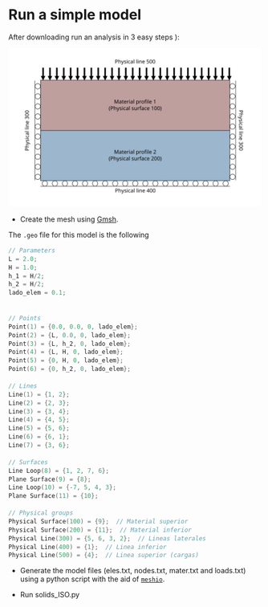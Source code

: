 # Run a simple model
After downloading run an analysis in 3 easy steps ):

![Template for bilayer model.](../img/template_schematic.svg)

- Create the mesh using [Gmsh](http://gmsh.info/).

The ``.geo`` file for this model is the following

```c
// Parameters
L = 2.0;
H = 1.0;
h_1 = H/2;
h_2 = H/2;
lado_elem = 0.1;


// Points
Point(1) = {0.0, 0.0, 0, lado_elem};
Point(2) = {L, 0.0, 0, lado_elem};
Point(3) = {L, h_2, 0, lado_elem};
Point(4) = {L, H, 0, lado_elem};
Point(5) = {0, H, 0, lado_elem};
Point(6) = {0, h_2, 0, lado_elem};

// Lines
Line(1) = {1, 2};
Line(2) = {2, 3};
Line(3) = {3, 4};
Line(4) = {4, 5};
Line(5) = {5, 6};
Line(6) = {6, 1};
Line(7) = {3, 6};

// Surfaces
Line Loop(8) = {1, 2, 7, 6};
Plane Surface(9) = {8};
Line Loop(10) = {-7, 5, 4, 3};
Plane Surface(11) = {10};

// Physical groups
Physical Surface(100) = {9};  // Material superior
Physical Surface(200) = {11};  // Material inferior
Physical Line(300) = {5, 6, 3, 2};  // Lineas laterales
Physical Line(400) = {1};  // Linea inferior
Physical Line(500) = {4};  // Linea superior (cargas)
```


- Generate the model files (eles.txt, nodes.txt, mater.txt and loads.txt) using
  a python script with the aid of [`meshio`](https://github.com/nschloe/meshio).
  
- Run solids_ISO.py
